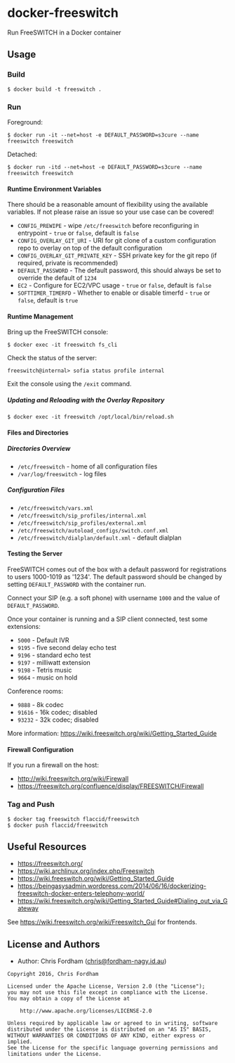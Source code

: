 # docker-freeswitch

Run FreeSWITCH in a Docker container

## Usage

### Build

    $ docker build -t freeswitch .

### Run

Foreground:

    $ docker run -it --net=host -e DEFAULT_PASSWORD=s3cure --name freeswitch freeswitch

Detached:

    $ docker run -itd --net=host -e DEFAULT_PASSWORD=s3cure --name freeswitch freeswitch

#### Runtime Environment Variables

There should be a reasonable amount of flexibility using the available variables. If not please raise an issue so your use case can be covered!

- `CONFIG_PREWIPE` - wipe `/etc/freeswitch` before reconfiguring in entrypoint - `true` or `false`, default is `false`
- `CONFIG_OVERLAY_GIT_URI` - URI for git clone of a custom configuration repo to overlay  on top of the default configuration
- `CONFIG_OVERLAY_GIT_PRIVATE_KEY` - SSH private key for the git repo (if required, private is recommended)
- `DEFAULT_PASSWORD` - The default password, this should always be set to override the default of `1234`
- `EC2` - Configure for EC2/VPC usage - `true` or `false`, default is `false`
- `SOFTTIMER_TIMERFD` - Whether to enable or disable timerfd - `true` or `false`, default is `true`

#### Runtime Management

Bring up the FreeSWITCH console:

    $ docker exec -it freeswitch fs_cli

Check the status of the server:

    freeswitch@internal> sofia status profile internal

Exit the console using the `/exit` command.

##### Updating and Reloading with the Overlay Repository

    $ docker exec -it freeswitch /opt/local/bin/reload.sh

#### Files and Directories

##### Directories Overview

 * `/etc/freeswitch` - home of all configuration files
 * `/var/log/freeswitch` - log files

##### Configuration Files

 * `/etc/freeswitch/vars.xml`
 * `/etc/freeswitch/sip_profiles/internal.xml`
 * `/etc/freeswitch/sip_profiles/external.xml`
 * `/etc/freeswitch/autoload_configs/switch.conf.xml`
 * `/etc/freeswitch/dialplan/default.xml` - default dialplan

#### Testing the Server

FreeSWITCH comes out of the box with a default password for registrations to users 1000-1019 as '1234'.
The default password should be changed by setting `DEFAULT_PASSWORD` with the container run.

Connect your SIP (e.g. a soft phone) with username `1000` and the value of `DEFAULT_PASSWORD`.

Once your container is running and a SIP client connected, test some extensions:

 * `5000` - Default IVR
 * `9195` - five second delay echo test
 * `9196` - standard echo test
 * `9197` - milliwatt extension
 * `9198` - Tetris music
 * `9664` - music on hold

 Conference rooms:
 * `9888` - 8k codec
 * `91616` - 16k codec; disabled
 * `93232` - 32k codec; disabled

More information: https://wiki.freeswitch.org/wiki/Getting_Started_Guide

#### Firewall Configuration

If you run a firewall on the host:

- http://wiki.freeswitch.org/wiki/Firewall
- https://freeswitch.org/confluence/display/FREESWITCH/Firewall

### Tag and Push

    $ docker tag freeswitch flaccid/freeswitch
    $ docker push flaccid/freeswitch

## Useful Resources

- https://freeswitch.org/
- https://wiki.archlinux.org/index.php/Freeswitch
- https://wiki.freeswitch.org/wiki/Getting_Started_Guide
- https://beingasysadmin.wordpress.com/2014/06/16/dockerizing-freeswitch-docker-enters-telephony-world/
- https://wiki.freeswitch.org/wiki/Getting_Started_Guide#Dialing_out_via_Gateway

See https://wiki.freeswitch.org/wiki/Freeswitch_Gui for frontends.

License and Authors
-------------------
- Author: Chris Fordham (<chris@fordham-nagy.id.au>)

```text
Copyright 2016, Chris Fordham

Licensed under the Apache License, Version 2.0 (the "License");
you may not use this file except in compliance with the License.
You may obtain a copy of the License at

    http://www.apache.org/licenses/LICENSE-2.0

Unless required by applicable law or agreed to in writing, software
distributed under the License is distributed on an "AS IS" BASIS,
WITHOUT WARRANTIES OR CONDITIONS OF ANY KIND, either express or implied.
See the License for the specific language governing permissions and
limitations under the License.
```
